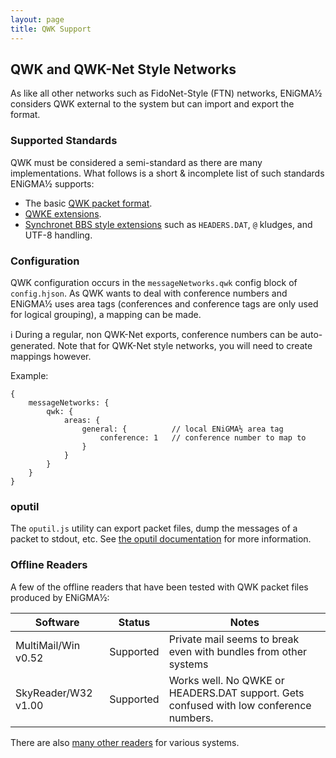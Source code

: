 ```yaml
---
layout: page
title: QWK Support
---
```


## QWK and QWK-Net Style Networks
As like all other networks such as FidoNet-Style (FTN) networks, ENiGMA½ considers QWK external to the system but can import and export the format.

### Supported Standards
QWK must be considered a semi-standard as there are many implementations. What follows is a short & incomplete list of such standards ENiGMA½ supports:
* The basic [QWK packet format](http://fileformats.archiveteam.org/wiki/QWK).
* [QWKE extensions](https://github.com/wwivbbs/wwiv/blob/master/specs/qwk/qwke.txt).
* [Synchronet BBS style extensions](http://wiki.synchro.net/ref:qwk) such as `HEADERS.DAT`, `@` kludges, and UTF-8 handling.


### Configuration
QWK configuration occurs in the `messageNetworks.qwk` config block of `config.hjson`. As QWK wants to deal with conference numbers and ENiGMA½ uses area tags (conferences and conference tags are only used for logical grouping), a mapping can be made.

:information_source: During a regular, non QWK-Net exports, conference numbers can be auto-generated. Note that for QWK-Net style networks, you will need to create mappings however.

Example:
```hjson
{
    messageNetworks: {
        qwk: {
            areas: {
                general: {          // local ENiGMA½ area tag
                    conference: 1   // conference number to map to
                }
            }
        }
    }
}
```

### oputil
The `oputil.js` utility can export packet files, dump the messages of a packet to stdout, etc. See [the oputil documentation](/docs/admin/oputil.md) for more information.

### Offline Readers
A few of the offline readers that have been tested with QWK packet files produced by ENiGMA½:

| Software | Status | Notes |
|----------|--------|-------|
| MultiMail/Win v0.52 | Supported | Private mail seems to break even with bundles from other systems |
| SkyReader/W32 v1.00 | Supported | Works well. No QWKE or HEADERS.DAT support. Gets confused with low conference numbers. |

There are also [many other readers](https://www.softwolves.pp.se/old/2000/faq/bwprod) for various systems.
